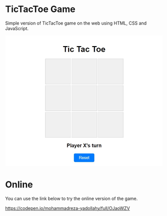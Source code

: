 # TicTacToe Game

Simple version of TicTacToe game on the web using HTML, CSS and JavaScript.

![Main Picture](https://github.com/Phoenix15049/TicTacToe-Web/blob/main/src/mainpic.jpg)

# Online

You can use the link below to try the online version of the game.

https://codepen.io/mohammadreza-yadollahy/full/OJaoWZV
